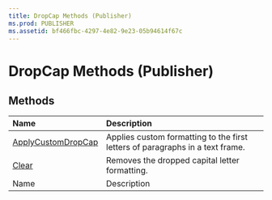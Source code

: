 ```yaml
---
title: DropCap Methods (Publisher)
ms.prod: PUBLISHER
ms.assetid: bf466fbc-4297-4e82-9e23-05b94614f67c
---
```



# DropCap Methods (Publisher)

## Methods



|**Name**|**Description**|
|:-----|:-----|
| [ApplyCustomDropCap](dropcap-applycustomdropcap-method-publisher.md)|Applies custom formatting to the first letters of paragraphs in a text frame.|
| [Clear](dropcap-clear-method-publisher.md)|Removes the dropped capital letter formatting.|
|Name|Description|

